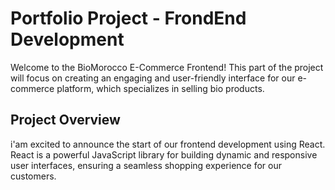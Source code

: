 # Portfolio Project - FrondEnd Development

Welcome to the BioMorocco E-Commerce Frontend! This part of the project will focus on creating an engaging and user-friendly interface for our e-commerce platform, which specializes in selling bio products.

## Project Overview

i'am excited to announce the start of our frontend development using React. React is a powerful JavaScript library for building dynamic and responsive user interfaces, ensuring a seamless shopping experience for our customers.

